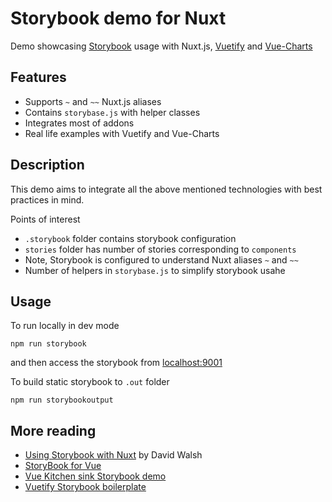# Storybook demo for Nuxt

Demo showcasing [Storybook](https://storybook.js.org/) usage with Nuxt.js, [Vuetify](https://vuetifyjs.com) and [Vue-Charts](http://vue-chartjs.org/)

## Features 

* Supports `~` and `~~` Nuxt.js aliases
* Contains `storybase.js` with helper classes
* Integrates most of addons
* Real life examples with Vuetify and Vue-Charts

## Description

This demo aims to integrate all the above mentioned technologies with best practices in mind.

Points of interest

* `.storybook` folder contains storybook configuration
* `stories` folder has number of stories corresponding to `components`
* Note, Storybook is configured to understand Nuxt aliases `~` and `~~`
* Number of helpers in `storybase.js` to simplify storybook usahe

## Usage

To run locally in dev mode

```
npm run storybook
```

and then access the storybook from [localhost:9001](http://localhost:9001)

To build static storybook to `.out` folder

```
npm run storybookoutput
```

## More reading

* [Using Storybook with Nuxt](https://davidwalsh.name/storybook-nuxt) by David Walsh
* [StoryBook for Vue](https://github.com/storybooks/storybook/tree/master/app/vue)
* [Vue Kitchen sink Storybook demo](https://github.com/storybooks/storybook/tree/master/examples/vue-kitchen-sink)
* [Vuetify Storybook boilerplate](https://github.com/white-rabbit-japan/vuetify-storyboard-boilerplate)
